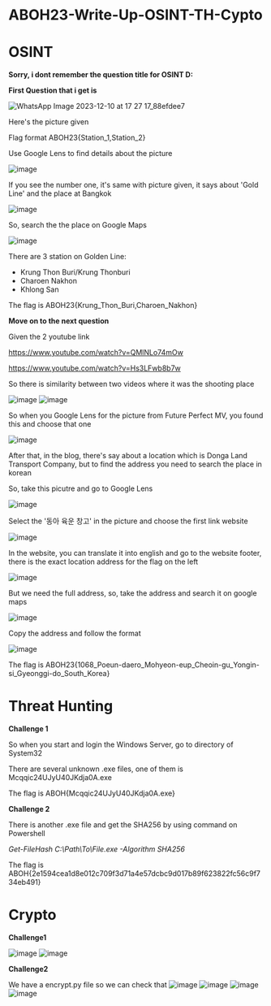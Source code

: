 # ABOH23-Write-Up-OSINT-TH-Cypto

# OSINT

**Sorry, i dont remember the question title for OSINT D:**

**First Question that i get is**

![WhatsApp Image 2023-12-10 at 17 27 17_88efdee7](https://github.com/ZubayrYayYay/ABOH23-Write-Up-OSINT-TH-Cypto/assets/125542852/d7547050-ea59-4839-b6c4-a4e0f1387978)

Here's the picture given

Flag format ABOH23{Station_1,Station_2}

Use Google Lens to find details about the picture

![image](https://github.com/ZubayrYayYay/ABOH23-Write-Up-OSINT-TH-Cypto/assets/125542852/bccd44b7-7702-4884-b3f5-6dafc1cc1dab)

If you see the number one, it's same with picture given, it says about 'Gold Line' and the place at Bangkok

![image](https://github.com/ZubayrYayYay/ABOH23-Write-Up-OSINT-TH-Cypto/assets/125542852/6dc2a82e-5f58-491e-8e2a-baeb6463360c)

So, search the the place on Google Maps

![image](https://github.com/ZubayrYayYay/ABOH23-Write-Up-OSINT-TH-Cypto/assets/125542852/351be077-caff-446d-9e7b-be802195539c)

There are 3 station on Golden Line:

- Krung Thon Buri/Krung Thonburi
- Charoen Nakhon
- Khlong San

The flag is ABOH23{Krung_Thon_Buri,Charoen_Nakhon}

**Move on to the next question**

Given the 2 youtube link

https://www.youtube.com/watch?v=QMlNLo74mOw

https://www.youtube.com/watch?v=Hs3LFwb8b7w

So there is similarity between two videos where it was the shooting place

![image](https://github.com/ZubayrYayYay/ABOH23-Write-Up-OSINT-TH-Cypto/assets/125542852/aa37257d-8aef-4d6a-9007-0562b37ca434)
![image](https://github.com/ZubayrYayYay/ABOH23-Write-Up-OSINT-TH-Cypto/assets/125542852/1d8a7b81-00fe-442d-87b5-c8e07248ac3d)

So when you Google Lens for the picture from Future Perfect MV, you found this and choose that one

![image](https://github.com/ZubayrYayYay/ABOH23-Write-Up-OSINT-TH-Cypto/assets/125542852/2d3649f6-1ddf-4189-ab50-4679e3c669a5)

After that, in the blog, there's say about a location which is Donga Land Transport Company, but to find the address you need to search the place in korean

So, take this picutre and go to Google Lens

![image](https://github.com/ZubayrYayYay/ABOH23-Write-Up-OSINT-TH-Cypto/assets/125542852/3ee08ad8-1386-4ba4-8a84-72d7fc6354da)

Select the '동아 육운 창고' in the picture and choose the first link website

![image](https://github.com/ZubayrYayYay/ABOH23-Write-Up-OSINT-TH-Cypto/assets/125542852/f7bc7a03-fedf-44c8-af85-0c45ef9cca62)

In the website, you can translate it into english and go to the website footer, there is the exact location address for the flag on the left

![image](https://github.com/ZubayrYayYay/ABOH23-Write-Up-OSINT-TH-Cypto/assets/125542852/223ad77a-b002-47f3-abb3-49a64347a684)

But we need the full address, so, take the address and search it on google maps

![image](https://github.com/ZubayrYayYay/ABOH23-Write-Up-OSINT-TH-Cypto/assets/125542852/c50e8b1b-2871-4186-aad1-f837895f3969)

Copy the address and follow the format

![image](https://github.com/ZubayrYayYay/ABOH23-Write-Up-OSINT-TH-Cypto/assets/125542852/8e035290-8a20-4bce-a6a0-565991c27a4b)

The flag is ABOH23{1068_Poeun-daero_Mohyeon-eup_Cheoin-gu_Yongin-si_Gyeonggi-do_South_Korea}

# Threat Hunting

**Challenge 1**

So when you start and login the Windows Server, go to directory of System32

There are several unknown .exe files, one of them is Mcqqic24UJyU40JKdja0A.exe

The flag is ABOH{Mcqqic24UJyU40JKdja0A.exe}

**Challenge 2**

There is another .exe file and get the SHA256 by using command on Powershell

*Get-FileHash C:\Path\To\File.exe -Algorithm SHA256*

The flag is ABOH{2e1594cea1d8e012c709f3d71a4e57dcbc9d017b89f623822fc56c9f734eb491}

# Crypto

**Challenge1**

![image](https://github.com/ZubayrYayYay/ABOH23-Write-Up-OSINT-TH-Cypto/assets/125542852/70a10bb3-f632-41f0-8f1b-3f3eb172badc)
![image](https://github.com/ZubayrYayYay/ABOH23-Write-Up-OSINT-TH-Cypto/assets/125542852/3d248168-4da9-414e-aeb9-ef09a5f852dd)

**Challenge2**

We have a encrypt.py file so we can check that
![image](https://github.com/ZubayrYayYay/ABOH23-Write-Up-OSINT-TH-Cypto/assets/125542852/c7183d8b-704e-4d19-9b5e-54426fa32070)
![image](https://github.com/ZubayrYayYay/ABOH23-Write-Up-OSINT-TH-Cypto/assets/125542852/c5571ff1-46f9-485f-9a06-8558a0b0429e)
![image](https://github.com/ZubayrYayYay/ABOH23-Write-Up-OSINT-TH-Cypto/assets/125542852/e4420adf-d2fc-48ea-b522-ed666773edef)
![image](https://github.com/ZubayrYayYay/ABOH23-Write-Up-OSINT-TH-Cypto/assets/125542852/9e9d0322-8688-46a9-b766-4e08ae880452)






